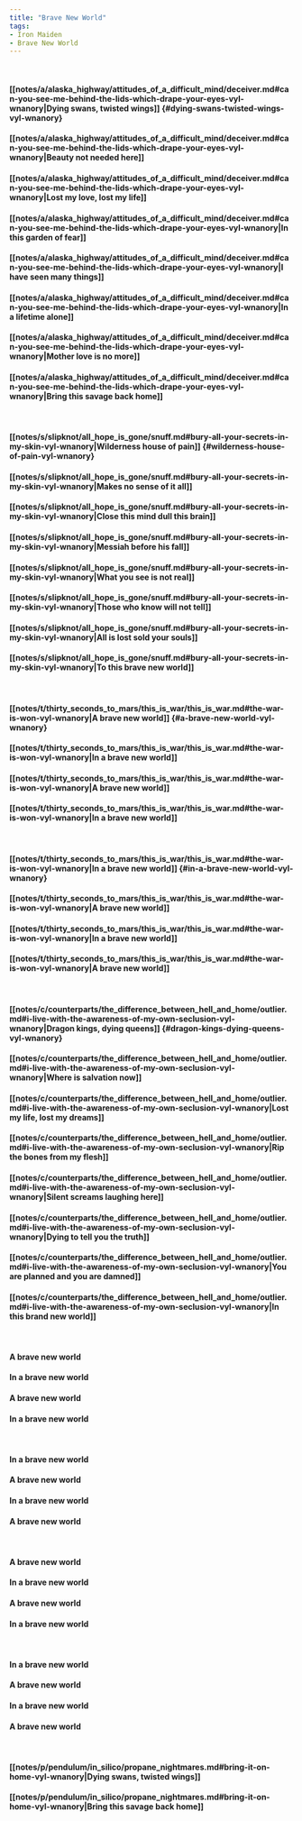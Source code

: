 ```yaml
---
title: "Brave New World"
tags:
- Iron Maiden
- Brave New World
---
```

&nbsp;
#### [[notes/a/alaska_highway/attitudes_of_a_difficult_mind/deceiver.md#can-you-see-me-behind-the-lids-which-drape-your-eyes-vyl-wnanory|Dying swans, twisted wings]] {#dying-swans-twisted-wings-vyl-wnanory}
#### [[notes/a/alaska_highway/attitudes_of_a_difficult_mind/deceiver.md#can-you-see-me-behind-the-lids-which-drape-your-eyes-vyl-wnanory|Beauty not needed here]]
#### [[notes/a/alaska_highway/attitudes_of_a_difficult_mind/deceiver.md#can-you-see-me-behind-the-lids-which-drape-your-eyes-vyl-wnanory|Lost my love, lost my life]]
#### [[notes/a/alaska_highway/attitudes_of_a_difficult_mind/deceiver.md#can-you-see-me-behind-the-lids-which-drape-your-eyes-vyl-wnanory|In this garden of fear]]
#### [[notes/a/alaska_highway/attitudes_of_a_difficult_mind/deceiver.md#can-you-see-me-behind-the-lids-which-drape-your-eyes-vyl-wnanory|I have seen many things]]
#### [[notes/a/alaska_highway/attitudes_of_a_difficult_mind/deceiver.md#can-you-see-me-behind-the-lids-which-drape-your-eyes-vyl-wnanory|In a lifetime alone]]
#### [[notes/a/alaska_highway/attitudes_of_a_difficult_mind/deceiver.md#can-you-see-me-behind-the-lids-which-drape-your-eyes-vyl-wnanory|Mother love is no more]]
#### [[notes/a/alaska_highway/attitudes_of_a_difficult_mind/deceiver.md#can-you-see-me-behind-the-lids-which-drape-your-eyes-vyl-wnanory|Bring this savage back home]]
&nbsp;
#### [[notes/s/slipknot/all_hope_is_gone/snuff.md#bury-all-your-secrets-in-my-skin-vyl-wnanory|Wilderness house of pain]] {#wilderness-house-of-pain-vyl-wnanory}
#### [[notes/s/slipknot/all_hope_is_gone/snuff.md#bury-all-your-secrets-in-my-skin-vyl-wnanory|Makes no sense of it all]]
#### [[notes/s/slipknot/all_hope_is_gone/snuff.md#bury-all-your-secrets-in-my-skin-vyl-wnanory|Close this mind dull this brain]]
#### [[notes/s/slipknot/all_hope_is_gone/snuff.md#bury-all-your-secrets-in-my-skin-vyl-wnanory|Messiah before his fall]]
#### [[notes/s/slipknot/all_hope_is_gone/snuff.md#bury-all-your-secrets-in-my-skin-vyl-wnanory|What you see is not real]]
#### [[notes/s/slipknot/all_hope_is_gone/snuff.md#bury-all-your-secrets-in-my-skin-vyl-wnanory|Those who know will not tell]]
#### [[notes/s/slipknot/all_hope_is_gone/snuff.md#bury-all-your-secrets-in-my-skin-vyl-wnanory|All is lost sold your souls]]
#### [[notes/s/slipknot/all_hope_is_gone/snuff.md#bury-all-your-secrets-in-my-skin-vyl-wnanory|To this brave new world]]
&nbsp;
#### [[notes/t/thirty_seconds_to_mars/this_is_war/this_is_war.md#the-war-is-won-vyl-wnanory|A brave new world]] {#a-brave-new-world-vyl-wnanory}
#### [[notes/t/thirty_seconds_to_mars/this_is_war/this_is_war.md#the-war-is-won-vyl-wnanory|In a brave new world]]
#### [[notes/t/thirty_seconds_to_mars/this_is_war/this_is_war.md#the-war-is-won-vyl-wnanory|A brave new world]]
#### [[notes/t/thirty_seconds_to_mars/this_is_war/this_is_war.md#the-war-is-won-vyl-wnanory|In a brave new world]]
&nbsp;
#### [[notes/t/thirty_seconds_to_mars/this_is_war/this_is_war.md#the-war-is-won-vyl-wnanory|In a brave new world]] {#in-a-brave-new-world-vyl-wnanory}
#### [[notes/t/thirty_seconds_to_mars/this_is_war/this_is_war.md#the-war-is-won-vyl-wnanory|A brave new world]]
#### [[notes/t/thirty_seconds_to_mars/this_is_war/this_is_war.md#the-war-is-won-vyl-wnanory|In a brave new world]]
#### [[notes/t/thirty_seconds_to_mars/this_is_war/this_is_war.md#the-war-is-won-vyl-wnanory|A brave new world]]
&nbsp;
#### [[notes/c/counterparts/the_difference_between_hell_and_home/outlier.md#i-live-with-the-awareness-of-my-own-seclusion-vyl-wnanory|Dragon kings, dying queens]] {#dragon-kings-dying-queens-vyl-wnanory}
#### [[notes/c/counterparts/the_difference_between_hell_and_home/outlier.md#i-live-with-the-awareness-of-my-own-seclusion-vyl-wnanory|Where is salvation now]]
#### [[notes/c/counterparts/the_difference_between_hell_and_home/outlier.md#i-live-with-the-awareness-of-my-own-seclusion-vyl-wnanory|Lost my life, lost my dreams]]
#### [[notes/c/counterparts/the_difference_between_hell_and_home/outlier.md#i-live-with-the-awareness-of-my-own-seclusion-vyl-wnanory|Rip the bones from my flesh]]
#### [[notes/c/counterparts/the_difference_between_hell_and_home/outlier.md#i-live-with-the-awareness-of-my-own-seclusion-vyl-wnanory|Silent screams laughing here]]
#### [[notes/c/counterparts/the_difference_between_hell_and_home/outlier.md#i-live-with-the-awareness-of-my-own-seclusion-vyl-wnanory|Dying to tell you the truth]]
#### [[notes/c/counterparts/the_difference_between_hell_and_home/outlier.md#i-live-with-the-awareness-of-my-own-seclusion-vyl-wnanory|You are planned and you are damned]]
#### [[notes/c/counterparts/the_difference_between_hell_and_home/outlier.md#i-live-with-the-awareness-of-my-own-seclusion-vyl-wnanory|In this brand new world]]
&nbsp;
#### A brave new world
#### In a brave new world
#### A brave new world
#### In a brave new world
&nbsp;
#### In a brave new world
#### A brave new world
#### In a brave new world
#### A brave new world
&nbsp;
#### A brave new world
#### In a brave new world
#### A brave new world
#### In a brave new world
&nbsp;
#### In a brave new world
#### A brave new world
#### In a brave new world
#### A brave new world
&nbsp;
#### [[notes/p/pendulum/in_silico/propane_nightmares.md#bring-it-on-home-vyl-wnanory|Dying swans, twisted wings]]
#### [[notes/p/pendulum/in_silico/propane_nightmares.md#bring-it-on-home-vyl-wnanory|Bring this savage back home]]
